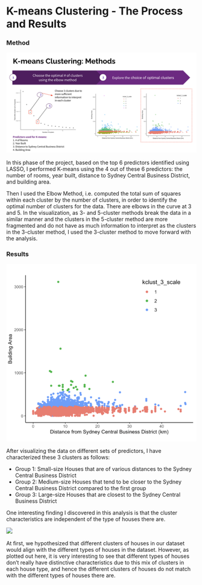# K-means Clustering - The Process and Results

### Method

![K-means Clustering Method](<../.gitbook/assets/Screen Shot 2021-12-25 at 10.06.01 PM.png>)

In this phase of the project, based on the top 6 predictors identified using LASSO, I performed K-means using the 4 out of these 6 predictors: the number of rooms, year built, distance to Sydney Central Business District, and building area.&#x20;

Then I used the Elbow Method, i.e. computed the total sum of squares within each cluster by the number of clusters, in order to identify the optimal number of clusters for the data. There are elbows in the curve at 3 and 5. In the visualization, as 3- and 5-cluster methods break the data in a similar manner and the clusters in the 5-cluster method are more fragmented and do not have as much information to interpret as the clusters in the 3-cluster method, I used the 3-cluster method to move forward with the analysis.&#x20;

### Results

![Cluster visualization using the 3-cluster method](<../.gitbook/assets/Screen Shot 2021-12-25 at 10.12.41 PM.png>)

After visualizing the data on different sets of predictors, I have characterized these 3 clusters as follows:&#x20;

* Group 1: Small-size Houses that are of various distances to the Sydney Central Business District&#x20;
* Group 2: Medium-size Houses that tend to be closer to the Sydney Central Business District compared to the first group&#x20;
* Group 3: Large-size Houses that are closest to the Sydney Central Business District

One interesting finding I discovered in this analysis is that the cluster characteristics are independent of the type of houses there are.&#x20;

![](https://lh4.googleusercontent.com/a\_sURYOZHwpruGtpvvx4l7k3-z7vVeFs5\_AEExdQ21QVd5g3Jx8B-ZSSOIG5H3Ls0MJ4Y39d9mR2-Yk7znQgiTXB6GEgx1YkkaO3K43f5UvHy8H1r6caK6VTmHiWtNFMtnFiuS1zu4Nm)

At first, we hypothesized that different clusters of houses in our dataset would align with the different types of houses in the dataset. However, as plotted out here, it is very interesting to see that different types of houses don’t really have distinctive characteristics due to this mix of clusters in each house type, and hence the different clusters of houses do not match with the different types of houses there are.

